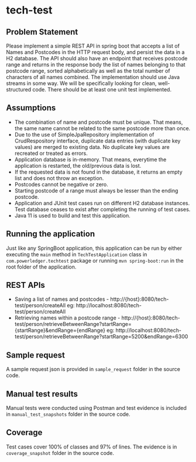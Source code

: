 # tech-test

## Problem Statement

Please implement a simple REST API in spring boot that accepts a list of Names and Postcodes in the HTTP request body, and persist the data in a H2 database. 
The API should also have an endpoint that receives postcode range and returns in the response body the list of names belonging to that postcode range, sorted alphabetically as well as the total number of characters of all names combined.
The implementation should use Java streams in some way. 
We will be specifically looking for clean, well-structured code.  There should be at least one unit test implemented.

## Assumptions
- The combination of name and postcode must be unique. That means, the same name cannot be related to the same postcode more than once.
- Due to the use of SimpleJpaRepository implementation of CrudRespository interface, duplicate data entries (with duplicate key values) are merged to existing data. No duplicate key values are recreated or treated as errors.
- Application database is in-memory. That means, everytime the application is restarted, the old/previous data is lost.
- If the requested data is not found in the database, it returns an empty list and does not throw an exception.
- Postcodes cannot be negative or zero.
- Starting postcode of a range must always be lesser than the ending postcode.
- Application and JUnit test cases run on different H2 database instances. Test database ceases to exist after completing the running of test cases.
- Java 11 is used to build and test this application.

## Running the application
Just like any SpringBoot application, this application can be run by either executing the `main` method in `TechTestApplication` class in `com.powerledger.techtest` package or running `mvn spring-boot:run` in the root folder of the application.

## REST APIs
- Saving a list of names and postcodes - http://{host}:8080/tech-test/person/createAll eg: http://localhost:8080/tech-test/person/createAll
- Retrieving names within a postcode range - http://{host}:8080/tech-test/person/retrieveBetweenRange?startRange={startRange}&endRange={endRange} eg: http://localhost:8080/tech-test/person/retrieveBetweenRange?startRange=5200&endRange=6300

## Sample request
A sample request json is provided in `sample_request` folder in the source code.

## Manual test results
Manual tests were conducted using Postman and test evidence is included in `manual_test_snapshots` folder in the source code.

## Coverage
Test cases cover 100% of classes and 97% of lines. The evidence is in `coverage_snapshot` folder in the source code.
